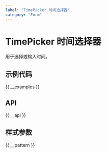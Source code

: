 ```yaml
---
label: "TimePicker 时间选择器"
category: "Form"
---
```


# TimePicker 时间选择器

用于选择或输入时间。

## 示例代码

{{ __examples }}

## API

{{ __api }}

## 样式参数

{{ __pattern }}
